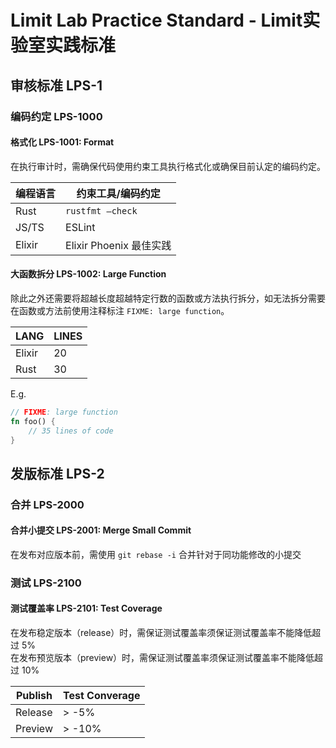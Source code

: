 # Limit Lab Practice Standard - Limit实验室实践标准

## 审核标准 LPS-1

### 编码约定 LPS-1000

#### 格式化 LPS-1001: Format

在执行审计时，需确保代码使用约束工具执行格式化或确保目前认定的编码约定。

| 编程语言 | 约束工具/编码约定 |
| ------- | --- |
| Rust | `rustfmt —check` |
| JS/TS | ESLint |
| Elixir | Elixir Phoenix 最佳实践 | <!-- TODO: specific name? -->

#### 大函数拆分 LPS-1002: Large Function

除此之外还需要将超越长度超越特定行数的函数或方法执行拆分，如无法拆分需要在函数或方法前使用注释标注 `FIXME: large function`。

| LANG   | LINES |
| ------ | ----- |
| Elixir | 20    |
| Rust   | 30    |

E.g.

```rust
// FIXME: large function
fn foo() {
    // 35 lines of code
}
```


## 发版标准 LPS-2

### 合并 LPS-2000

#### 合并小提交 LPS-2001: Merge Small Commit

在发布对应版本前，需使用 `git rebase -i` 合并针对于同功能修改的小提交

### 测试 LPS-2100

#### 测试覆盖率 LPS-2101: Test Coverage

在发布稳定版本（release）时，需保证测试覆盖率须保证测试覆盖率不能降低超过  5%  
在发布预览版本（preview）时，需保证测试覆盖率须保证测试覆盖率不能降低超过 10%

| Publish | Test Converage |
| ------- | -------------- |
| Release | > -5%          |
| Preview | > -10%         |
